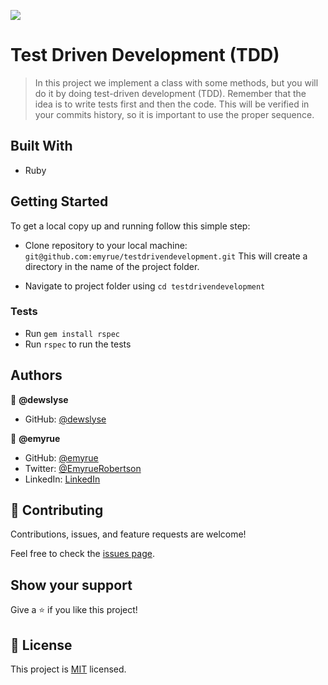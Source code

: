 ![](https://img.shields.io/badge/Microverse-blueviolet)

# Test Driven Development (TDD)

> In this project we implement a class with some methods, but you will do it by doing test-driven development (TDD). Remember that the idea is to write tests first and then the code. This will be verified in your commits history, so it is important to use the proper sequence.


## Built With

- Ruby


## Getting Started

To get a local copy up and running follow this simple step:

- Clone repository to your local machine: 
`git@github.com:emyrue/testdrivendevelopment.git`
This will create a directory in the name of the project folder.

- Navigate to project folder using `cd testdrivendevelopment`

### Tests
- Run `gem install rspec`
- Run `rspec` to run the tests

## Authors

👤 **@dewslyse**

- GitHub: [@dewslyse](https://github.com/dewslyse)

👤 **@emyrue**

- GitHub: [@emyrue](https://github.com/emyrue)
- Twitter: [@EmyrueRobertson](https://twitter.com/EmyrueRobertson)
- LinkedIn: [LinkedIn](https://www.linkedin.com/in/emilyruthrobertson/)



## 🤝 Contributing

Contributions, issues, and feature requests are welcome!

Feel free to check the [issues page](../../issues/).

## Show your support

Give a ⭐️ if you like this project!

## 📝 License

This project is [MIT](./LICENSE) licensed.
